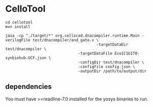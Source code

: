 # CelloTool

```
cd cellotool
mvn install

java -cp "./target/*" org.cellocad.dnacompiler.runtime.Main -verilogFile test/dnacompiler/and_gate.v \
     	 	      					    -targetDataDir test/dnacompiler \
							    -targetDataFile Eco1C1G1T0-synbiohub.UCF.json \
							    -configDir test/dnacompiler \
							    -configFile config.json \
							    -outputDir /path/to/output/dir
```

## dependencies
You must have >=readline-7.0 installed for the yosys binaries to run.
